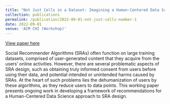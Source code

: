 ```yaml
---
title: "Not Just Cells in a Dataset: Imagining a Human-Centered Data Science Approach to Social Recommendation Algorithms (Workshop Paper) "
collection: publications
permalink: /publication/2022-09-01-not-just-cells-number-1
date: 2022-09-01
venue: 'ACM CHI (Workshop)'
---
```


[View paper here](https://drive.google.com/file/d/17XKySYg-cR0clxC1E4YNkSWEX-2-5OWQ/view)

Social Recommender Algorithms (SRAs) often function on large training datasets, comprised of user-generated content that they
acquire from the users’ online activities. However, there are several problematic aspects of SRA design, such as obtaining truly
informed consent from users before using their data, and potential intended or unintended harms caused by SRAs. At the heart of
such problems lies the dehumanization of users by these algorithms, as they reduce users to data points. This working paper presents
ongoing work in developing a framework of recommendations for a Human-Centered Data Science approach to SRA design.